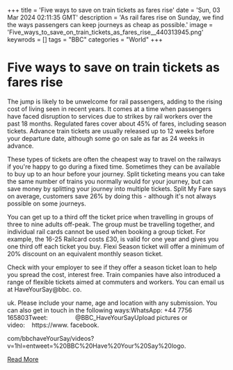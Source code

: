 +++
title = 'Five ways to save on train tickets as fares rise'
date = 'Sun, 03 Mar 2024 02:11:35 GMT'
description = 'As rail fares rise on Sunday, we find the ways passengers can keep journeys as cheap as possible.'
image = 'Five_ways_to_save_on_train_tickets_as_fares_rise__440313945.png'
keywrods =  []
tags = "BBC" 
categories = "World" 
+++

# Five ways to save on train tickets as fares rise

The jump is likely to be unwelcome for rail passengers, adding to the rising cost of living seen in recent years.
It comes at a time when passengers have faced disruption to services due to strikes by rail workers over the past 18 months.
Regulated fares cover about 45% of fares, including season tickets.
Advance train tickets are usually released up to 12 weeks before your departure date, although some go on sale as far as 24 weeks in advance.

These types of tickets are often the cheapest way to travel on the railways if you're happy to go during a fixed time.
Sometimes they can be available to buy up to an hour before your journey.
Split ticketing means you can take the same number of trains you normally would for your journey, but can save money by splitting your journey into multiple tickets.
Split My Fare says on average, customers save 26% by doing this - although it<bb>'s not always possible on some journeys.

You can get up to a third off the ticket price when travelling in groups of three to nine adults off-peak.
The group must be travelling together, and individual rail cards cannot be used when booking a group ticket.
For example, the 16-25 Railcard costs £30, is valid for one year and gives you one third off each ticket you buy.
Flexi Season ticket will offer a minimum of 20% discount on an equivalent monthly season ticket.

Check with your employer to see if they offer a season ticket loan to help you spread the cost, interest free.
Train companies have also introduced a range of flexible tickets aimed at commuters and workers.
You can email us at HaveYourSay@bbc.
co.

uk.
Please include your name, age and location with any submission.
You can also get in touch in the following ways:WhatsApp: +44 7756 165803Tweet:                 @BBC_HaveYourSayUpload pictures or video:    https://www.
facebook.

com/bbchaveYourSay/videos?
v=1<bb>hl=en<bb>tweet=%20BBC%20Have%20Your%20Say%20logo.


[Read More](https://www.bbc.co.uk/news/business-64827711)
